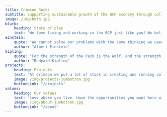 ```yaml
---
title: Crimson Rocks
subtitle: Supporting sustainable growth of the BCP economy through collaboration
image: /img/bmth.jpg
blurb:
    heading: State of play
    text: "We love living and working in the BCP just like you! We believe that the potential for a truly monumental community and inspiring community that pioneers new ideas in all walks of life is attainable right here and we want to work with you to achieve it. With every project we engage in, this is one of our core principals."
einstein:
    quote: "We cannot solve our problems with the same thinking we used when we created them."
    author: "Albert Einstein"
kipling:
    quote: "For the strength of the Pack is the Wolf, and the strength of the Wolf is the Pack."
    author: "Rudyard Kipling"
projects:
    heading: Projects
    text: "At Crimson we put a lot of stock in creating and running collaborative projects with businesses and individuals in the BCP community. Using innovative ideas to solve recurring problems is something that we love to do."
    image: /img/projects-jumbotron.jpg
    buttonLink: "/projects"
values:
    heading: Our values
    text: "Love where you live. Have the opportunities you want here without jumping through hoops to reach them. Be a part of a community that wants to grow with you, not inspite of you. These are just some of the values we aspire to."
    image: /img/about-jumbotron.jpg
    buttonLink: "/about"
---
```


